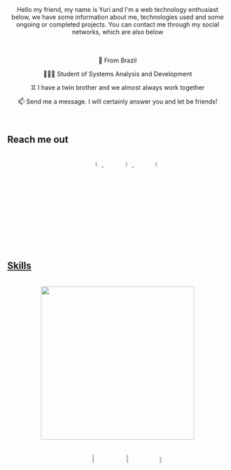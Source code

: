 
<div align="center">
	Hello my friend, my name is Yuri and I'm a web technology enthusiast below, we have some information about me, technologies used and some ongoing or completed projects. You can contact me through my social networks, which are also below


</div>

<br>

<a>
	<br>
	<p align="center">📍 From Brazil </p> 
 	<p align="center">👨🏻‍💻 Student of Systems Analysis and Development </p> 
	<p align="center">♊ I have a twin brother and we almost always work together</p>
 	<p align="center">📫 Send me a message. I will certainly answer you and let be friends! </p>
</a>

<br>

## Reach me out
<div align="center">
<br>
	&nbsp;&nbsp;&nbsp;&nbsp;&nbsp;&nbsp;&nbsp;&nbsp;&nbsp;
	<a href="https://www.instagram.com/peixinhoyuri/">
	<img src="https://image.flaticon.com/icons/png/512/174/174855.png" width="5%">
</a>
	&nbsp;&nbsp;&nbsp;&nbsp;&nbsp;&nbsp;&nbsp;&nbsp;&nbsp;
	<a href="mailto:yuripeixinho03@gmail.com">
	<img src="https://image.flaticon.com/icons/png/512/732/732200.png" width="5%">
</a>
	&nbsp;&nbsp;&nbsp;&nbsp;&nbsp;&nbsp;&nbsp;&nbsp;&nbsp;
	<a href="https://www.linkedin.com/in/yuri-peixinho-6a943b206/">
	<img src="https://image.flaticon.com/icons/png/512/174/174857.png" width="5%">
</div>

	
	
	
	
## Skills	
<br>
<div align="center">
	<a href="https://github.com/yuripeixinho/github-readme-stats%22%3E">
	<img align="center"  width="350" src="https://github-readme-stats.vercel.app/api/top-langs/?username=yuripeixinho&layout=compact&theme=react"/></a>
<div>

<br>
<br>
	
<div>
		&nbsp;&nbsp;&nbsp;&nbsp;&nbsp;&nbsp;&nbsp;&nbsp;&nbsp;
		&nbsp;&nbsp;&nbsp;&nbsp;&nbsp;&nbsp;&nbsp;&nbsp;&nbsp;
	<img src="https://cdn.jsdelivr.net/gh/devicons/devicon/icons/html5/html5-plain-wordmark.svg" width= "7%">
		&nbsp;&nbsp;&nbsp;&nbsp;&nbsp;&nbsp;&nbsp;&nbsp;&nbsp;
	<img src="https://cdn.jsdelivr.net/gh/devicons/devicon/icons/css3/css3-plain-wordmark.svg" width= "7%">
		&nbsp;&nbsp;&nbsp;&nbsp;&nbsp;&nbsp;&nbsp;&nbsp;&nbsp;
	<img src="https://cdn.jsdelivr.net/gh/devicons/devicon/icons/javascript/javascript-plain.svg" width= "6%">
		&nbsp;&nbsp;&nbsp;&nbsp;&nbsp;&nbsp;&nbsp;&nbsp;&nbsp;
</div>
	
	
	
	
	
	
	
	
	
